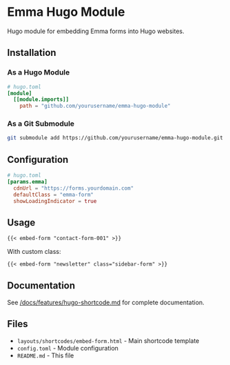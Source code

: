 # Emma Hugo Module

Hugo module for embedding Emma forms into Hugo websites.

## Installation

### As a Hugo Module

```toml
# hugo.toml
[module]
  [[module.imports]]
    path = "github.com/yourusername/emma-hugo-module"
```

### As a Git Submodule

```bash
git submodule add https://github.com/yourusername/emma-hugo-module.git themes/emma
```

## Configuration

```toml
# hugo.toml
[params.emma]
  cdnUrl = "https://forms.yourdomain.com"
  defaultClass = "emma-form"
  showLoadingIndicator = true
```

## Usage

```markdown
{{< embed-form "contact-form-001" >}}
```

With custom class:

```markdown
{{< embed-form "newsletter" class="sidebar-form" >}}
```

## Documentation

See [/docs/features/hugo-shortcode.md](../../docs/features/hugo-shortcode.md) for complete documentation.

## Files

- `layouts/shortcodes/embed-form.html` - Main shortcode template
- `config.toml` - Module configuration
- `README.md` - This file
